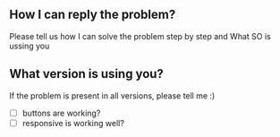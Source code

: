## How I can reply the problem?
Please tell us how I can solve the problem step by step and What SO is ussing you
## What version is using you?
If the problem is present in all versions, please tell me :)
 -[ ] buttons are working?
 -[ ] responsive is working well?
